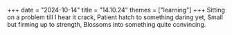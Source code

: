 +++
date = "2024-10-14"
title = "14.10.24"
themes = ["learning"]
+++
Sitting on a problem till I hear it crack,
Patient hatch to something daring yet,
Small but firming up to strength,
Blossoms into something quite convincing.
